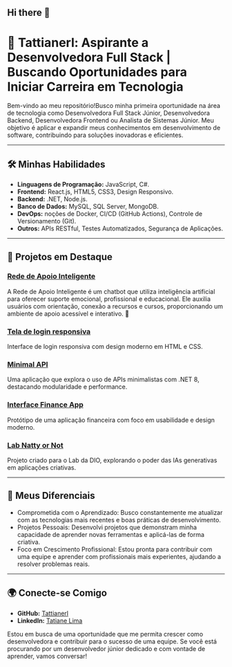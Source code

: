 ## Hi there 👋

<!--
**Tattianerl/Tattianerl** is a ✨ _special_ ✨ repository because its `README.md` (this file) appears on your GitHub profile.

Here are some ideas to get you started:

- 🔭 I’m currently working on ...
- 🌱 I’m currently learning ...
- 👯 I’m looking to collaborate on ...
- 🤔 I’m looking for help with ...
- 💬 Ask me about ...
- 📫 How to reach me: ...
- 😄 Pronouns: ...
- ⚡ Fun fact: ...
-->
# 🌟 **Tattianerl: Aspirante a Desenvolvedora Full Stack | Buscando Oportunidades para Iniciar Carreira em Tecnologia**

Bem-vindo ao meu repositório!Busco minha primeira oportunidade na área de tecnologia como Desenvolvedora Full Stack Júnior, Desenvolvedora Backend, Desenvolvedora Frontend ou Analista de Sistemas Júnior. Meu objetivo é aplicar e expandir meus conhecimentos em desenvolvimento de software, contribuindo para soluções inovadoras e eficientes.



---

## 🛠️ **Minhas Habilidades**
- **Linguagens de Programação:** JavaScript, C#.
- **Frontend:** React.js, HTML5, CSS3, Design Responsivo.
- **Backend:** .NET, Node.js.
- **Banco de Dados:** MySQL, SQL Server, MongoDB.
- **DevOps:** noções de Docker, CI/CD (GitHub Actions), Controle de Versionamento (Git).
- **Outros:** APIs RESTful, Testes Automatizados, Segurança de Aplicações.

---

## 📌 **Projetos em Destaque**

### [Rede de Apoio Inteligente](https://sites.google.com/view/rededeapoio-inteligente)
A Rede de Apoio Inteligente é um chatbot que utiliza inteligência artificial para oferecer suporte emocional, profissional e educacional. Ele auxilia usuários com orientação, conexão a recursos e cursos, proporcionando um ambiente de apoio acessível e interativo. 🚀

### [Tela de login responsiva](https://tattianerl.github.io/projeto_tela_login/)
Interface de login responsiva com design moderno em HTML e CSS.


### [Minimal API](https://github.com/Tattianerl/minimal-api)
Uma aplicação que explora o uso de APIs minimalistas com .NET 8, destacando modularidade e performance.

### [Interface Finance App](https://github.com/Tattianerl/interface-finance-app)
Protótipo de uma aplicação financeira com foco em usabilidade e design moderno.

### [Lab Natty or Not](https://github.com/Tattianerl/lab-natty-or-not)
Projeto criado para o Lab da DIO, explorando o poder das IAs generativas em aplicações criativas.

---

## 🎯 **Meus Diferenciais**
- Comprometida com o Aprendizado: Busco constantemente me atualizar com as tecnologias mais recentes e boas práticas de desenvolvimento.
- Projetos Pessoais: Desenvolvi projetos que demonstram minha capacidade de aprender novas ferramentas e aplicá-las de forma criativa.
- Foco em Crescimento Profissional: Estou pronta para contribuir com uma equipe e aprender com profissionais mais experientes, ajudando a resolver problemas reais.

---

## 🌍 **Conecte-se Comigo**
- **GitHub:** [Tattianerl](https://github.com/Tattianerl)
- **LinkedIn:** [Tatiane Lima](https://www.linkedin.com/in/tati-lima85/)
  

Estou em busca de uma oportunidade que me permita crescer como desenvolvedora e contribuir para o sucesso de uma equipe. Se você está procurando por um desenvolvedor júnior dedicado e com vontade de aprender, vamos conversar!


